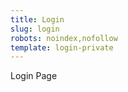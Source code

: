 ```yaml
---
title: Login
slug: login
robots: noindex,nofollow
template: login-private
---
```

Login Page
